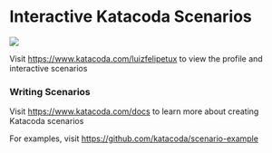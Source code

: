 # Interactive Katacoda Scenarios

[![](http://shields.katacoda.com/katacoda/luizfelipetux/count.svg)](https://www.katacoda.com/luizfelipetux "Get your profile on Katacoda.com")

Visit https://www.katacoda.com/luizfelipetux to view the profile and interactive scenarios

### Writing Scenarios
Visit https://www.katacoda.com/docs to learn more about creating Katacoda scenarios

For examples, visit https://github.com/katacoda/scenario-example
